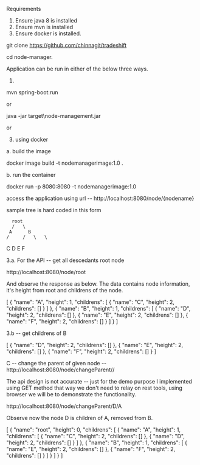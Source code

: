 Requirements

1. Ensure java 8 is installed
2. Ensure mvn is installed
3. Ensure docker is installed.


git clone https://github.com/chinnagit/tradeshift

cd node-manager.

Application can be run in either of the below three ways.

1. 

mvn spring-boot:run

or

java -jar target\node-management.jar

or

3. using docker

a. build the image

docker image build -t nodemanagerimage:1.0 .

b. run the container

docker run -p 8080:8080 -t nodemanagerimage:1.0

access the application using url -- http://localhost:8080/node/{nodename}

sample tree is hard coded in this form

      root
      /   \
     A      B 
    /     /   \   \
   C     D      E   F
   
   

3.a. For the API --  get all descedants root node

http://localhost:8080/node/root

And observe the response as below. The data contains node information, it's height from root
and childrens of the node.

[
  {
    "name": "A",
    "height": 1,
    "childrens": [
      {
        "name": "C",
        "height": 2,
        "childrens": []
      }
    ]
  },
  {
    "name": "B",
    "height": 1,
    "childrens": [
      {
        "name": "D",
        "height": 2,
        "childrens": []
      },
      {
        "name": "E",
        "height": 2,
        "childrens": []
      },
      {
        "name": "F",
        "height": 2,
        "childrens": []
      }
    ]
  }
]

3.b -- get childrens of B

[
  {
    "name": "D",
    "height": 2,
    "childrens": []
  },
  {
    "name": "E",
    "height": 2,
    "childrens": []
  },
  {
    "name": "F",
    "height": 2,
    "childrens": []
  }
]

C -- change the parent of given node -- http://localhost:8080/node/changeParent/<node name>/<new parent name>

The api design is not accurate -- just for the demo purpose I implemented using GET method
that way we don't need to relay on rest tools, using browser we will be to demonstrate the 
functionality. 

http://localhost:8080/node/changeParent/D/A

Observe now the node D is children of A, removed from B.

[
  {
    "name": "root",
    "height": 0,
    "childrens": [
      {
        "name": "A",
        "height": 1,
        "childrens": [
          {
            "name": "C",
            "height": 2,
            "childrens": []
          },
          {
            "name": "D",
            "height": 2,
            "childrens": []
          }
        ]
      },
      {
        "name": "B",
        "height": 1,
        "childrens": [
          {
            "name": "E",
            "height": 2,
            "childrens": []
          },
          {
            "name": "F",
            "height": 2,
            "childrens": []
          }
        ]
      }
    ]
  }
]
